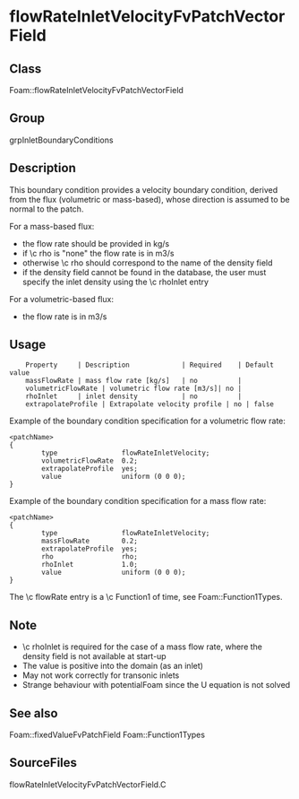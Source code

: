 # flowRateInletVelocityFvPatchVectorField 
## Class
Foam::flowRateInletVelocityFvPatchVectorField

## Group
grpInletBoundaryConditions

## Description
This boundary condition provides a velocity boundary condition, derived
from the flux (volumetric or mass-based), whose direction is assumed
to be normal to the patch.

For a mass-based flux:
- the flow rate should be provided in kg/s
- if \c rho is "none" the flow rate is in m3/s
- otherwise \c rho should correspond to the name of the density field
- if the density field cannot be found in the database, the user must
      specify the inlet density using the \c rhoInlet entry

For a volumetric-based flux:
- the flow rate is in m3/s

## Usage

        Property     | Description             | Required    | Default value
        massFlowRate | mass flow rate [kg/s]   | no          |
        volumetricFlowRate | volumetric flow rate [m3/s]| no |
        rhoInlet     | inlet density           | no          |
        extrapolateProfile | Extrapolate velocity profile | no | false


Example of the boundary condition specification for a volumetric flow rate:
```
<patchName>
{
        type                flowRateInletVelocity;
        volumetricFlowRate  0.2;
        extrapolateProfile  yes;
        value               uniform (0 0 0);
}
```

Example of the boundary condition specification for a mass flow rate:
```
<patchName>
{
        type                flowRateInletVelocity;
        massFlowRate        0.2;
        extrapolateProfile  yes;
        rho                 rho;
        rhoInlet            1.0;
        value               uniform (0 0 0);
}
```

The \c flowRate entry is a \c Function1 of time, see Foam::Function1Types.

## Note
- \c rhoInlet is required for the case of a mass flow rate, where the
      density field is not available at start-up
- The value is positive into the domain (as an inlet)
- May not work correctly for transonic inlets
- Strange behaviour with potentialFoam since the U equation is not solved

## See also
Foam::fixedValueFvPatchField
Foam::Function1Types

## SourceFiles
flowRateInletVelocityFvPatchVectorField.C

